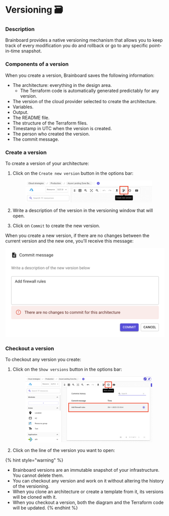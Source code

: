 # Versioning 🗃️

### Description

Brainboard provides a native versioning mechanism that allows you to keep track of every modification you do and rollback or go to any specific point-in-time snapshot.

### Components of a version

When you create a version, Brainboard saves the following information:

* The architecture: everything in the design area.
  * The Terraform code is automatically generated predictably for any version.
* The version of the cloud provider selected to create the architecture.
* Variables.
* Output.
* The README file.
* The structure of the Terraform files.
* Timestamp in UTC when the version is created.
* The person who created the version.
* The commit message.

### Create a version

To create a version of your architecture:

1.  Click on the `Create new version` button in the options bar:&#x20;

    <figure><img src="../.gitbook/assets/create-new-architecture-version.png" alt=""><figcaption></figcaption></figure>
2. Write a description of the version in the versioning window that will open.
3. Click on `Commit` to create the new version.

When you create a new version, if there are no changes between the current version and the new one, you'll receive this message:

![No changes message](../.gitbook/assets/no-changes-message-versioning.png)

### Checkout a version

To checkout any version you create:

1.  Click on the `Show versions` button in the options bar:&#x20;

    <figure><img src="../.gitbook/assets/checkout-architecture-version.png" alt=""><figcaption></figcaption></figure>
2. Click on the line of the version you want to open:

{% hint style="warning" %}


* Brainboard versions are an immutable snapshot of your infrastructure. You cannot delete them.
* You can checkout any version and work on it without altering the history of the versioning.
* When you clone an architecture or create a template from it, its versions will be cloned with it.
* When you checkout a version, both the diagram and the Terraform code will be updated.
{% endhint %}

